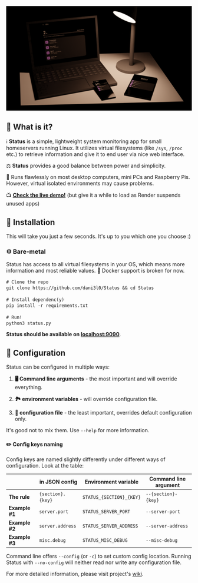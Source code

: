 <img src="status.png" width="800">

## :thinking: What is it?

:information_source: **Status** is a simple, lightweight system monitoring app for small homeservers running Linux.
It utilizes virtual filesystems (like `/sys`, `/proc` etc.) to retrieve information and give it to end user via nice web interface.

:balance_scale: **Status** provides a good  balance between power and simplicity.

:runner: Runs flawlessly on most desktop computers, mini PCs and Raspberry Pis. However, virtual isolated environments may cause problems.

:tv: **[Check the live demo!](https://status-ksk5.onrender.com/)** (but give it a while to load as Render suspends unused apps)


## :rocket: Installation

This will take you just a few seconds. It's up to you which one you choose :)

### :gear: Bare-metal

Status has access to all virtual filesystems in your OS, which means more information and most reliable values. :whale: Docker support is broken for now.

```
# Clone the repo
git clone https://github.com/dani3l0/Status && cd Status

# Install dependenc(y)
pip install -r requirements.txt

# Run!
python3 status.py
```

**Status should be available on [localhost:9090](http://localhost:9090)**.


## :wrench: Configuration

Status can be configured in multiple ways:

1. **:desktop_computer: Command line arguments** - the most important and will override everything.

2. **:national_park: environment variables** - will override configuration file.

3. **:memo: configuration file** - the least important, overrides default configuration only.

It's good not to mix them. Use `--help` for more information.

#### :pencil2: Config keys naming

Config keys are named slightly differently under different ways of configuration. Look at the table:

|                | in JSON config      | Environment variable        | Command line argument |
|----------------|---------------------|-----------------------------|-----------------------|
| **The rule**   | `{section}.{key}`   | `STATUS_{SECTION}_{KEY}`    | `--{section}-{key}`   |
| **Example #1** | `server.port`       | `STATUS_SERVER_PORT`        | `--server-port`       |
| **Example #2** | `server.address`    | `STATUS_SERVER_ADDRESS`     | `--server-address`    |
| **Example #3** | `misc.debug`        | `STATUS_MISC_DEBUG`         | `--misc-debug`        |

Command line offers `--config` (or `-c`) to set custom config location. Running Status with `--no-config` will neither read nor write any configuration file.

For more detailed information, please visit project's [wiki](wiki).
